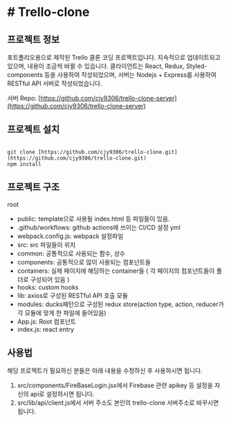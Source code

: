 # # Trello-clone

## 프로젝트 정보
포트폴리오용으로 제작된 Trello 클론 코딩 프로젝트입니다.
지속적으로 업데이트되고 있으며, 내용이 조금씩 바뀔 수 있습니다.
클라이언트는 React, Redux, Styled-components 등을 사용하여 작성되었으며, 서버는 Nodejs + Express를 사용하여 RESTful API 서버로 작성되었습니다.

서버 Repo: [https://github.com/cjy9306/trello-clone-server](https://github.com/cjy9306/trello-clone-server)

## 프로젝트 설치
<code>
git clone [https://github.com/cjy9306/trello-clone.git](https://github.com/cjy9306/trello-clone.git)
npm install
</code>

## 프로젝트 구조
root
 - public: template으로 사용될 index.html 등 파일들이 있음.
 - .github/workflows: github actions에 쓰이는 CI/CD 설정 yml 
 - webpack.config.js: webpack 설정파일
 - src: src 파일들이 위치
  - common: 공통적으로 사용되는 함수, 상수
  - components: 공통적으로 많이 사용되는 컴포넌트들
  - containers: 실제 페이지에 해당하는 container들 ( 각 페이지의 컴포넌트들이 폴더로 구성되어 있음 )
  - hooks: custom hooks
  - lib: axios로 구성된 RESTful API 호출 모듈
  - modules: ducks패턴으로 구성된 redux store(action type, action, reducer가 각 모듈에 맞게 한 파일에 들어있음)
  - App.js: Root 컴포넌트
  - index.js: react entry
 
  

## 사용법
해당 프로젝트가 필요하신 분들은 아래 내용을 수정하신 후 사용하시면 됩니다.
1. src/components/FireBaseLogin.jsx에서 Firebase 관련 apikey 등 설정을 자신의 api로 설정하시면 됩니다.
2. src/lib/api/client.js에서 서버 주소도 본인의 trello-clone 서버주소로 바꾸시면 됩니다.
